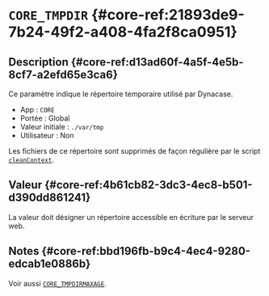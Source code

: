 # `CORE_TMPDIR`  {#core-ref:21893de9-7b24-49f2-a408-4fa2f8ca0951}

## Description  {#core-ref:d13ad60f-4a5f-4e5b-8cf7-a2efd65e3ca6}

Ce paramètre indique le répertoire temporaire utilisé par Dynacase.

*   App : `CORE`
*   Portée : Global
*   Valeur initiale : `./var/tmp`
*   Utilisateur : Non

Les fichiers de ce répertoire sont supprimés de façon régulière par le script
[`cleanContext`][wsh_cleanContext].

## Valeur  {#core-ref:4b61cb82-3dc3-4ec8-b501-d390dd861241}

La valeur doit désigner un répertoire accessible en écriture par le serveur web.

## Notes  {#core-ref:bbd196fb-b9c4-4ec4-9280-edcab1e0886b}

Voir aussi [`CORE_TMPDIRMAXAGE`][core_tmpdirmaxage].

<!-- links -->

[wsh_cleanContext]: #core-ref:100b123b-da1a-45b4-848b-0622f3e09a40
[core_tmpdirmaxage]: #core-ref:24a36fc9-b3bb-4bab-a06c-ac28c4372d57